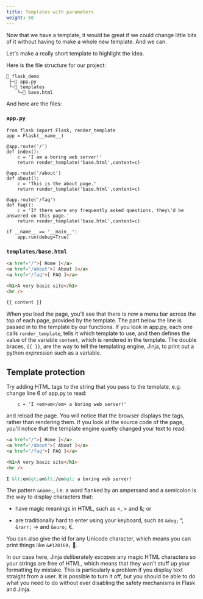 ```yaml
---
title: Templates with parameters
weight: 60
---
```

Now that we have a template, it would be great if we could change little bits of it without having to make a whole new template. And we can.

Let's make a really short template to highlight the idea.

Here is the file structure for our project:

```
📂 flask_demo
 ├─📄 app.py
 └─📂 templates
    └─📄 base.html
```

And here are the files:

### `app.py`
```python{linenos=table}
from flask import Flask, render_template
app = Flask(__name__)

@app.route('/')
def index():
    c = 'I am a boring web server!'
    return render_template('base.html',content=c)

@app.route('/about')
def about():
    c = 'This is the about page.'
    return render_template('base.html',content=c)

@app.route('/faq')
def faq():
    c = 'If there were any frequently asked questions, they\'d be answered on this page.'
    return render_template('base.html',content=c)

if __name__ == '__main__':
    app.run(debug=True)
```

### `templates/base.html`
```html
<a href="/">[ Home ]</a>
<a href="/about">[ About ]</a>
<a href="/faq">[ FAQ ]</a>

<h1>A very basic site</h1>
<hr />

{{ content }}
```

When you load the page, you'll see that there is now a menu bar across the top of each page, provided by the template. The part below the line is passed in to the template by our functions. If you look in app.py, each one calls `render_template`, tells it which template to use, and then defines the value of the variable `content`, which is rendered in the template. The double braces, `{{ }}`, are the way to tell the templating engine, Jinja, to print out a python *expression* such as a variable.

## Template protection
Try adding HTML tags to the string that you pass to the template, e.g. change line 6 of app.py to read:

```python{linenos=table,linenostart=6}
    c = 'I <em>am</em> a boring web server!'
```

and reload the page. You will notice that the browser displays the tags, rather than rendering them. If you look at the source code of the page, you'll notice that the template engine quietly changed your text to read:

```HTML
<a href="/">[ Home ]</a>
<a href="/about">[ About ]</a>
<a href="/faq">[ FAQ ]</a>

<h1>A very basic site</h1>
<hr />

I &lt;em&gt;am&lt;/em&gt; a boring web server!
```

The pattern `&name;`, i.e. a word flanked by an ampersand and a semicolon is the way to display characters that:
- have magic meanings in HTML, such as &lt;, &gt; and &amp;; or

- are traditionally hard to enter using your keyboard, such as `&deg;` &deg;, `&rarr;` &rarr; and `&euro;` &euro;.

You can also give the id for any Unicode character, which means you can print things like `&#128169;` &#128169;.

In our case here, Jinja deliberately *escapes* any magic HTML characters so your strings are free of HTML, which means that they won't stuff up your formatting by mistake. This is particularly a problem if you display text straight from a user. It is possible to turn it off, but you should be able to do what you need to do without ever disabling the safety mechanisms in Flask and Jinja.
